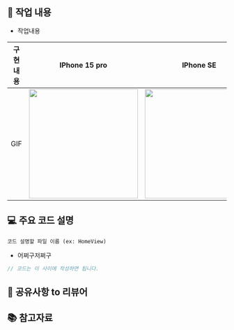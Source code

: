 ## 📄 작업 내용
<!-- 작업한 내용을 두괄식으로 작성해주세요 -->
- 작업내용

|    구현 내용    |   IPhone 15 pro   |   IPhone SE   |
| :-------------: | :----------: | :----------: |
| GIF | <img src = "" width ="250"> | <img src = "" width ="250"> |

## 💻 주요 코드 설명
<!-- 코드 설명 없으면 제목까지 지워주세요! -->
`코드 설명할 파일 이름 (ex: HomeView)`
- 어쩌구저쩌구
```swift
// 코드는 이 사이에 작성하면 됩니다. 
```

## 💬 공유사항 to 리뷰어

<!--- 리뷰어가 중점적으로 봐줬으면 좋겠는 부분이 있으면 적어주세요. -->
<!--- 논의해야할 부분이 있다면 적어주세요.-->
<!--- ex) 메서드 XXX의 이름을 더 잘 짓고 싶은데 혹시 좋은 명칭이 있을까요? -->

## 📚 참고자료
<!-- 있으면 작성하고 없으면 제목까지 완전히 지워주세요! -->

